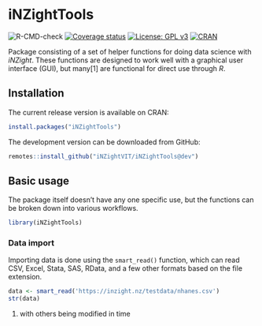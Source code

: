 
<!-- README.md is generated from README.Rmd. Please edit that file -->

# iNZightTools

![R-CMD-check](https://github.com/iNZightVIT/iNZightTools/workflows/R-CMD-check/badge.svg)
[![Coverage
status](https://codecov.io/gh/iNZightVIT/iNZightTools/branch/dev/graph/badge.svg)](https://codecov.io/github/iNZightVIT/iNZightTools?branch=dev)
[![License: GPL
v3](https://img.shields.io/badge/License-GPL%20v3-blue.svg)](http://www.gnu.org/licenses/gpl-3.0)
[![CRAN](https://www.r-pkg.org/badges/version/iNZightTools)](https://CRAN.R-project.org/package=iNZightTools)

Package consisting of a set of helper functions for doing data science
with *iNZight*. These functions are designed to work well with a
graphical user interface (GUI), but many\[1\] are functional for direct
use through *R*.

## Installation

The current release version is available on CRAN:

``` r
install.packages("iNZightTools")
```

The development version can be downloaded from GitHub:

``` r
remotes::install_github("iNZightVIT/iNZightTools@dev")
```

## Basic usage

The package itself doesn’t have any one specific use, but the functions
can be broken down into various workflows.

``` r
library(iNZightTools)
```

### Data import

Importing data is done using the `smart_read()` function, which can read
CSV, Excel, Stata, SAS, RData, and a few other formats based on the file
extension.

``` r
data <- smart_read('https://inzight.nz/testdata/nhanes.csv')
str(data)
```

1.  with others being modified in time

